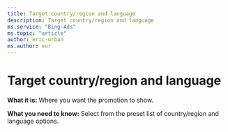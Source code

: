 ```yaml
---
title: Target country/region and language
description: Target country/region and language
ms.service: "Bing-Ads"
ms.topic: "article"
author: eric-urban
ms.author: eur
---
```


# Target country/region and language

**What it is:** Where you want the promotion to show.

**What you need to know:** Select from the preset list of country/region and language options.


